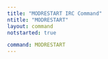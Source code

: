 ```yaml
---
title: "MODRESTART IRC Command"
ntitle: "MODRESTART"
layout: command
notstarted: true

command: MODRESTART
---
```

